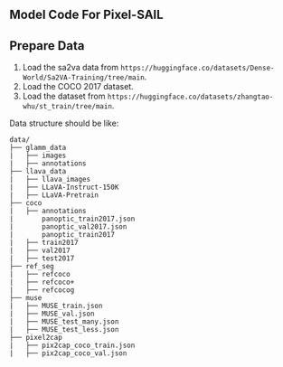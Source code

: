 ## Model Code For Pixel-SAIL

## Prepare Data
1. Load the sa2va data from `https://huggingface.co/datasets/Dense-World/Sa2VA-Training/tree/main`.
2. Load the COCO 2017 dataset.
3. Load the dataset from `https://huggingface.co/datasets/zhangtao-whu/st_train/tree/main`.

Data structure should be like:
```
data/
├── glamm_data
|   ├── images
|   ├── annotations
├── llava_data
|   ├── llava_images
|   ├── LLaVA-Instruct-150K
|   ├── LLaVA-Pretrain
├── coco
|   ├── annotations
|       panoptic_train2017.json
|       panoptic_val2017.json
|       panoptic_train2017
|   ├── train2017
|   ├── val2017
|   ├── test2017
├── ref_seg
|   ├── refcoco
|   ├── refcoco+
|   ├── refcocog
├── muse
|   ├── MUSE_train.json
|   ├── MUSE_val.json    
|   ├── MUSE_test_many.json
|   ├── MUSE_test_less.json
├── pixel2cap
|   ├── pix2cap_coco_train.json
|   ├── pix2cap_coco_val.json  
```

